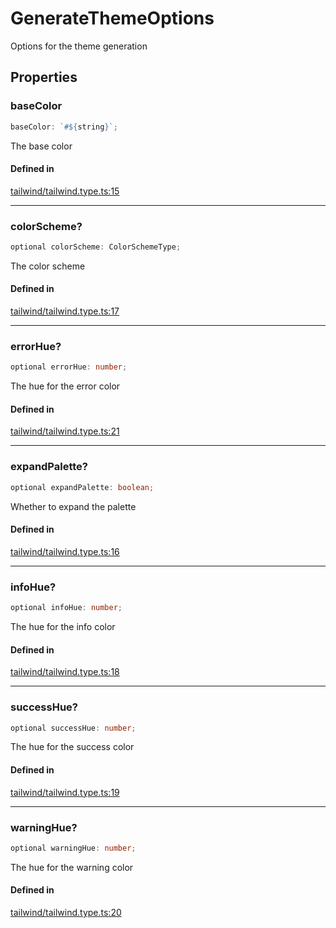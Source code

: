 # GenerateThemeOptions

Options for the theme generation

## Properties

### baseColor

```ts
baseColor: `#${string}`;
```

The base color

#### Defined in

[tailwind/tailwind.type.ts:15](https://github.com/Sillybit-io/colorhacks/blob/9a1a410a2ab3d0d5aa1082a1583a18ba63dd35e8/src/features/tailwind/tailwind.type.ts#L15)

***

### colorScheme?

```ts
optional colorScheme: ColorSchemeType;
```

The color scheme

#### Defined in

[tailwind/tailwind.type.ts:17](https://github.com/Sillybit-io/colorhacks/blob/9a1a410a2ab3d0d5aa1082a1583a18ba63dd35e8/src/features/tailwind/tailwind.type.ts#L17)

***

### errorHue?

```ts
optional errorHue: number;
```

The hue for the error color

#### Defined in

[tailwind/tailwind.type.ts:21](https://github.com/Sillybit-io/colorhacks/blob/9a1a410a2ab3d0d5aa1082a1583a18ba63dd35e8/src/features/tailwind/tailwind.type.ts#L21)

***

### expandPalette?

```ts
optional expandPalette: boolean;
```

Whether to expand the palette

#### Defined in

[tailwind/tailwind.type.ts:16](https://github.com/Sillybit-io/colorhacks/blob/9a1a410a2ab3d0d5aa1082a1583a18ba63dd35e8/src/features/tailwind/tailwind.type.ts#L16)

***

### infoHue?

```ts
optional infoHue: number;
```

The hue for the info color

#### Defined in

[tailwind/tailwind.type.ts:18](https://github.com/Sillybit-io/colorhacks/blob/9a1a410a2ab3d0d5aa1082a1583a18ba63dd35e8/src/features/tailwind/tailwind.type.ts#L18)

***

### successHue?

```ts
optional successHue: number;
```

The hue for the success color

#### Defined in

[tailwind/tailwind.type.ts:19](https://github.com/Sillybit-io/colorhacks/blob/9a1a410a2ab3d0d5aa1082a1583a18ba63dd35e8/src/features/tailwind/tailwind.type.ts#L19)

***

### warningHue?

```ts
optional warningHue: number;
```

The hue for the warning color

#### Defined in

[tailwind/tailwind.type.ts:20](https://github.com/Sillybit-io/colorhacks/blob/9a1a410a2ab3d0d5aa1082a1583a18ba63dd35e8/src/features/tailwind/tailwind.type.ts#L20)
